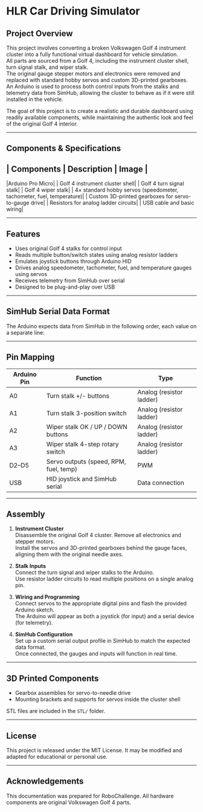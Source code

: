 # HLR Car Driving Simulator 

## Project Overview

This project involves converting a broken Volkswagen Golf 4 instrument cluster into a fully functional virtual dashboard for vehicle simulation.  
All parts are sourced from a Golf 4, including the instrument cluster shell, turn signal stalk, and wiper stalk.  
The original gauge stepper motors and electronics were removed and replaced with standard hobby servos and custom 3D-printed gearboxes.  
An Arduino is used to process both control inputs from the stalks and telemetry data from SimHub, allowing the cluster to behave as if it were still installed in the vehicle.

The goal of this project is to create a realistic and durable dashboard using readily available components, while maintaining the authentic look and feel of the original Golf 4 interior.

---

## Components & Specifications
| Components  |  Description  | Image |
----------------------------------------
|Arduino Pro Micro|
| Golf 4 instrument cluster shell|
| Golf 4 turn signal stalk|
| Golf 4 wiper stalk|
| 4× standard hobby servos (speedometer, tachometer, fuel, temperature)|
| Custom 3D-printed gearboxes for servo-to-gauge drive|
| Resistors for analog ladder circuits|
| USB cable and basic wiring|

---

## Features

- Uses original Golf 4 stalks for control input
- Reads multiple button/switch states using analog resistor ladders
- Emulates joystick buttons through Arduino HID
- Drives analog speedometer, tachometer, fuel, and temperature gauges using servos
- Receives telemetry from SimHub over serial
- Designed to be plug-and-play over USB

---

## SimHub Serial Data Format

The Arduino expects data from SimHub in the following order, each value on a separate line:


---

## Pin Mapping

| Arduino Pin | Function                           | Type                        |
|-------------|------------------------------------|----------------------------|
| A0          | Turn stalk +/- buttons             | Analog (resistor ladder)   |
| A1          | Turn stalk 3-position switch       | Analog (resistor ladder)   |
| A2          | Wiper stalk OK / UP / DOWN buttons | Analog (resistor ladder)   |
| A3          | Wiper stalk 4-step rotary switch   | Analog (resistor ladder)   |
| D2–D5       | Servo outputs (speed, RPM, fuel, temp) | PWM                    |
| USB         | HID joystick and SimHub serial     | Data connection            |

---

## Assembly

1. **Instrument Cluster**  
   Disassemble the original Golf 4 cluster. Remove all electronics and stepper motors.  
   Install the servos and 3D-printed gearboxes behind the gauge faces, aligning them with the original needle axes.

2. **Stalk Inputs**  
   Connect the turn signal and wiper stalks to the Arduino.  
   Use resistor ladder circuits to read multiple positions on a single analog pin.

3. **Wiring and Programming**  
   Connect servos to the appropriate digital pins and flash the provided Arduino sketch.  
   The Arduino will appear as both a joystick (for input) and a serial device (for telemetry).

4. **SimHub Configuration**  
   Set up a custom serial output profile in SimHub to match the expected data format.  
   Once connected, the gauges and inputs will function in real time.

---

## 3D Printed Components

- Gearbox assemblies for servo-to-needle drive
- Mounting brackets and supports for servos inside the cluster shell

STL files are included in the `STL/` folder.

---

## License

This project is released under the MIT License. It may be modified and adapted for educational or personal use.

---

## Acknowledgements

This documentation was prepared for RoboChallenge. All hardware components are original Volkswagen Golf 4 parts.
